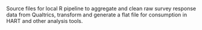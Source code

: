 Source files for local R pipeline to aggregate and clean raw survey response data from Qualtrics, transform and generate a flat file for consumption in HART and other analysis tools. 
